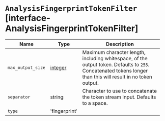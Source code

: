 # `AnalysisFingerprintTokenFilter` [interface-AnalysisFingerprintTokenFilter]

| Name | Type | Description |
| - | - | - |
| `max_output_size` | [integer](./integer.md) | Maximum character length, including whitespace, of the output token. Defaults to `255`. Concatenated tokens longer than this will result in no token output. |
| `separator` | string | Character to use to concatenate the token stream input. Defaults to a space. |
| `type` | 'fingerprint' | &nbsp; |
